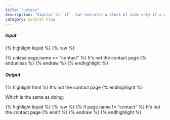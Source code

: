 ```yaml
---
title: "unless"
description: "Similar to `if`, but executes a block of code only if a certain condition is **not** met."
category: Control Flow
---
```

##### Input

{% highlight liquid %}
{% raw %}
<!-- page.name is set to "about" -->
{% unless page.name == "contact" %}
  It's not the contact page
{% endunless %}
{% endraw %}
{% endhighlight %}

##### Output

{% highlight html %}
It's not the contact page
{% endhighlight %}

Which is the same as doing:

{% highlight liquid %}
{% raw %}
{% if page.name != "contact" %}
  It's not the contact page
{% endif %}
{% endraw %}
{% endhighlight %}
